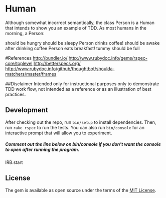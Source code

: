 
# Human

Although somewhat incorrect semantically, the class Person is a Human that intends to show you an example of TDD. As most humans in the morning, a Person:

  should be hungry
  should be sleepy
Person drinks coffee!
  should be awake after drinking coffee
Person eats breakfast!
  tummy should be full

#References
http://bundler.io/
http://www.rubydoc.info/gems/rspec-core/toplevel
http://betterspecs.org/
http://www.rubydoc.info/github/thoughtbot/shoulda-matchers/master/frames

##Disclaimer
 Intended only for instructional purposes only to demonstrate TDD work flow, not intended as a reference or as an illustration of best practices.

## Development

After checking out the repo, run `bin/setup` to install dependencies. Then, run `rake rspec` to run the tests. You can also run `bin/console` for an interactive prompt that will allow you to experiment.

##### Comment out the line below on bin/console if you don't want the console to open after running the program.
IRB.start

## License

The gem is available as open source under the terms of the [MIT License](http://opensource.org/licenses/MIT).
